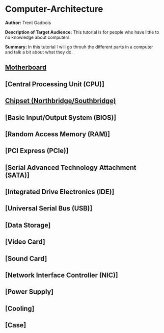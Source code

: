 # Computer-Architecture
**Author:** Trent Gadbois

**Description of Target Audience:** This tutorial is for people who have little to no knowledge about computers.

**Summary:** In this tutorial I will go throuh the different parts in a computer and talk a bit about what they do.

## [Motherboard](Motherboard.md)
## [Central Processing Unit (CPU)]
## [Chipset (Northbridge/Southbridge)](Chipset.md)
## [Basic Input/Output System (BIOS)]
## [Random Access Memory (RAM)]
## [PCI Express (PCIe)]
## [Serial Advanced Technology Attachment (SATA)]
## [Integrated Drive Electronics (IDE)]
## [Universal Serial Bus (USB)]
## [Data Storage]
## [Video Card]
## [Sound Card]
## [Network Interface Controller (NIC)]
## [Power Supply]
## [Cooling]
## [Case]

